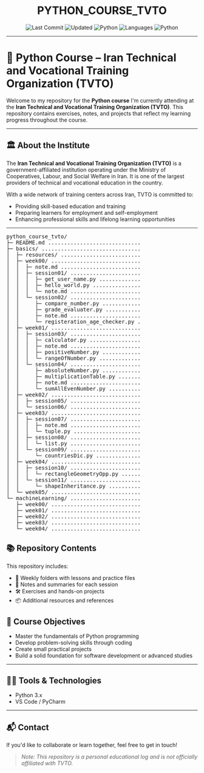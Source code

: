<div align="center">

# PYTHON_COURSE_TVTO

![Last Commit](https://img.shields.io/github/last-commit/ox0sara/python_course_tvto)
![Updated](https://img.shields.io/badge/last-thursday-blue)
![Python](https://img.shields.io/badge/python-100%25-blue)
![Languages](https://img.shields.io/badge/languages-1-inactive)
![Python](https://img.shields.io/badge/-Python-3776AB?style=flat&logo=python&logoColor=white)

</div>

---

# 🐍 Python Course – Iran Technical and Vocational Training Organization (TVTO)

Welcome to my repository for the **Python course** I'm currently attending at the **Iran Technical and Vocational Training Organization (TVTO)**. This repository contains exercises, notes, and projects that reflect my learning progress throughout the course.

---

## 🏛️ About the Institute

The **Iran Technical and Vocational Training Organization (TVTO)** is a government-affiliated institution operating under the Ministry of Cooperatives, Labour, and Social Welfare in Iran. It is one of the largest providers of technical and vocational education in the country.

With a wide network of training centers across Iran, TVTO is committed to:
- Providing skill-based education and training  
- Preparing learners for employment and self-employment  
- Enhancing professional skills and lifelong learning opportunities

---

<!-- DIRSTRUCTURE_START_MARKER -->
<pre>
python_course_tvto/
├─ README.md ............................. 
├─ basics/ ............................... 
│  ├─ resources/ ......................... 
│  ├─ week00/ ............................ 
│  │  ├─ note.md ......................... 
│  │  ├─ session01/ ...................... 
│  │  │  ├─ get_user_name.py ............. 
│  │  │  ├─ hello_world.py ............... 
│  │  │  └─ note.md ...................... 
│  │  └─ session02/ ...................... 
│  │     ├─ compare_number.py ............ 
│  │     ├─ grade_evaluater.py ........... 
│  │     ├─ note.md ...................... 
│  │     └─ registeration_age_checker.py . 
│  ├─ week01/ ............................ 
│  │  ├─ session03/ ...................... 
│  │  │  ├─ calculator.py ................ 
│  │  │  ├─ note.md ...................... 
│  │  │  ├─ positiveNumber.py ............ 
│  │  │  └─ rangeOfNumber.py ............. 
│  │  └─ session04/ ...................... 
│  │     ├─ absoluteNumber.py ............ 
│  │     ├─ multiplicationTable.py ....... 
│  │     ├─ note.md ...................... 
│  │     └─ sumAllEvenNumber.py .......... 
│  ├─ week02/ ............................ 
│  │  ├─ session05/ ...................... 
│  │  └─ session06/ ...................... 
│  ├─ week03/ ............................ 
│  │  ├─ session07/ ...................... 
│  │  │  ├─ note.md ...................... 
│  │  │  └─ tuple.py ..................... 
│  │  ├─ session08/ ...................... 
│  │  │  └─ list.py ...................... 
│  │  └─ session09/ ...................... 
│  │     └─ countriesDic.py .............. 
│  ├─ week04/ ............................ 
│  │  ├─ session10/ ...................... 
│  │  │  └─ rectangleGeometryOpp.py ...... 
│  │  └─ session11/ ...................... 
│  │     └─ shapeInheritance.py .......... 
│  └─ week05/ ............................ 
└─ machineLearning/ ...................... 
   ├─ week00/ ............................ 
   ├─ week01/ ............................ 
   ├─ week02/ ............................ 
   ├─ week03/ ............................ 
   └─ week04/ ............................ 
</pre>
<!-- DIRSTRUCTURE_END_MARKER -->


## 📚 Repository Contents

This repository includes:
- 📅 Weekly folders with lessons and practice files  
- 🧠 Notes and summaries for each session  
- 🛠️ Exercises and hands-on projects  
- 📦 Additional resources and references



## 🎯 Course Objectives

- Master the fundamentals of Python programming  
- Develop problem-solving skills through coding  
- Create small practical projects  
- Build a solid foundation for software development or advanced studies

---

## 🧑‍💻 Tools & Technologies

- Python 3.x  
- VS Code / PyCharm  

---

## 📬 Contact

If you'd like to collaborate or learn together, feel free to get in touch!

> _Note: This repository is a personal educational log and is not officially affiliated with TVTO._
